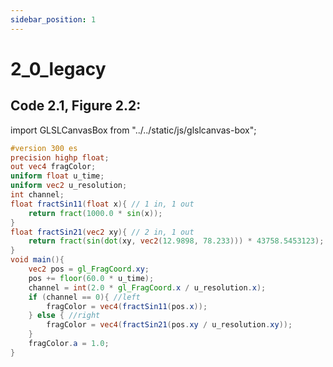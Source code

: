 ```yaml
---
sidebar_position: 1
---
```


# 2_0_legacy
## Code 2.1, Figure 2.2: 

import GLSLCanvasBox from "../../static/js/glslcanvas-box";

<GLSLCanvasBox
  baseUrl='/MathOfRealTimeGraphics-samples'  fragUrl='/frags/ch2/2_0_legacy.frag'
/>

```glsl showLineNumbers title="2_0_legacy.frag"
#version 300 es
precision highp float;
out vec4 fragColor;
uniform float u_time;
uniform vec2 u_resolution;
int channel;
float fractSin11(float x){ // 1 in, 1 out
    return fract(1000.0 * sin(x));
}
float fractSin21(vec2 xy){ // 2 in, 1 out
    return fract(sin(dot(xy, vec2(12.9898, 78.233))) * 43758.5453123);
}
void main(){
    vec2 pos = gl_FragCoord.xy;
    pos += floor(60.0 * u_time);
    channel = int(2.0 * gl_FragCoord.x / u_resolution.x);
    if (channel == 0){ //left
        fragColor = vec4(fractSin11(pos.x));
    } else { //right
        fragColor = vec4(fractSin21(pos.xy / u_resolution.xy));
    }
    fragColor.a = 1.0; 
}
```
